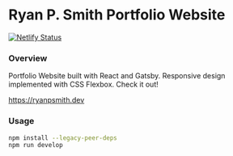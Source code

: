 # Ryan P. Smith Portfolio Website

[![Netlify Status](https://api.netlify.com/api/v1/badges/029a396f-7a91-461b-9153-73fd02f045f6/deploy-status)](https://app.netlify.com/sites/ryan-peter-smith/deploys)

### Overview

Portfolio Website built with React and Gatsby. Responsive design implemented with CSS Flexbox. Check it out!

https://ryanpsmith.dev

### Usage

```bash
npm install --legacy-peer-deps
npm run develop
```
